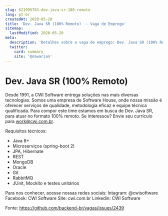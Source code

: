 ```yaml
---
slug: 621995783-dev-java-sr-100-remoto
lang: pt-br
createdAt: 2020-05-20
title: 'Dev. Java SR (100% Remoto)  - Vaga de Emprego'
sitemap:
  lastModified: 2020-05-20
meta:
  description: 'Detalhes sobre a vaga de emprego: Dev. Java SR (100% Remoto) '
  twitter:
    card: summary
    site: '@nawarian'
---
```


# Dev. Java SR (100% Remoto) 

Desde 1991, a CWI Software entrega soluções nas mais diversas tecnologias. Somos uma empresa de Software House, onde nossa missão é oferecer serviços de qualidade, metodologia eficaz e equipe técnica qualificada.
Para compor este time estamos em busca de Dev. Java SR, para atuar no formato 100% remoto.
Se interessou?
Envie seu currículo para work@cwi.com.br.

Requisitos técnicos:

- Java 8+
- Microserviços (spring-boot 2)
- JPA, Hibernate
- REST
- MongoDB
- Oracle
- Git
- RabbitMQ
- JUnit, Mockito e testes unitários

Para nos conhecer, acesse nossas redes sociais:
Intagram: @cwisoftware
Facebook: CWI Software
Site: cwi.com.br
Linkedin: CWI Software

Fonte: https://github.com/backend-br/vagas/issues/2439